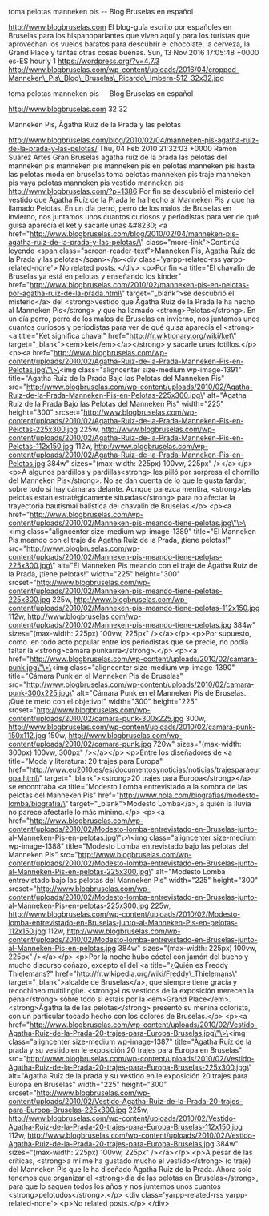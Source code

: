 toma pelotas manneken pis -- Blog Bruselas en español

http://www.blogbruselas.com El blog-guía escrito por españoles en
Bruselas para los hispanoparlantes que viven aquí y para los turistas
que aprovechan los vuelos baratos para descubrir el chocolate, la
cerveza, la Grand Place y tantas otras cosas buenas. Sun, 13 Nov 2016
17:05:48 +0000 es-ES hourly 1 https://wordpress.org/?v=4.7.3
http://www.blogbruselas.com/wp-content/uploads/2016/04/cropped-Manneken\_Pis\_Blog\_Bruselas\_Ricardo\_Imbern-512-32x32.jpg

toma pelotas manneken pis -- Blog Bruselas en español

http://www.blogbruselas.com 32 32

Manneken Pis, Àgatha Ruíz de la Prada y las pelotas

http://www.blogbruselas.com/blog/2010/02/04/manneken-pis-agatha-ruiz-de-la-prada-y-las-pelotas/
Thu, 04 Feb 2010 21:32:03 +0000 Ramón Suárez Artes Gran Bruselas agatha
ruiz de la prada las pelotas del manneken pis manneken pis manneken pis
en pelotas manneken pis hasta las pelotas moda en bruselas toma pelotas
manneken pis traje manneken pis vaya pelotas manneken pis vestido
manneken pis http://www.blogbruselas.com/?p=1386 Por fin se descubrió el
misterio del vestido que Àgatha Ruíz de la Prada le ha hecho al Manneken
Pis y que ha llamado Pelotas. En un día perro, perro de los malos de
Bruselas en invierno, nos juntamos unos cuantos curiosos y periodistas
para ver de qué guisa aparecía el ket y sacarle unas &\#8230; \<a
href=\"http://www.blogbruselas.com/blog/2010/02/04/manneken-pis-agatha-ruiz-de-la-prada-y-las-pelotas/\"
class=\"more-link\"\>Continúa leyendo \<span
class=\"screen-reader-text\"\>Manneken Pis, Àgatha Ruíz de la Prada y
las pelotas\</span\>\</a\>\<div class=\'yarpp-related-rss
yarpp-related-none\'\> No related posts. \</div\> \<p\>Por fin \<a
title=\"El chavalín de Bruselas ya está en pelotas y enseñando los
kinder\"
href=\"http://www.blogbruselas.com/2010/02/manneken-pis-en-pelotas-por-agatha-ruiz-de-la-prada.html\"
target=\"\_blank\"\>se descubrió el misterio\</a\> del \<strong\>vestido
que Àgatha Ruíz de la Prada le ha hecho al Manneken Pis\</strong\> y que
ha llamado \<strong\>Pelotas\</strong\>. En un día perro, perro de los
malos de Bruselas en invierno, nos juntamos unos cuantos curiosos y
periodistas para ver de qué guisa aparecía el \<strong\>\<a title=\"Ket
significa chaval\" href=\"http://fr.wiktionary.org/wiki/ket\"
target=\"\_blank\"\>\<em\>ket\</em\>\</a\>\</strong\> y sacarle unas
fotillos.\</p\> \<p\>\<a
href=\"http://www.blogbruselas.com/wp-content/uploads/2010/02/Agatha-Ruiz-de-la-Prada-Manneken-Pis-en-Pelotas.jpg\"\>\<img
class=\"aligncenter size-medium wp-image-1391\" title=\"Àgatha Ruíz de
la Prada Bajo las Pelotas del Manneken Pis\"
src=\"http://www.blogbruselas.com/wp-content/uploads/2010/02/Agatha-Ruiz-de-la-Prada-Manneken-Pis-en-Pelotas-225x300.jpg\"
alt=\"Àgatha Ruíz de la Prada Bajo las Pelotas del Manneken Pis\"
width=\"225\" height=\"300\"
srcset=\"http://www.blogbruselas.com/wp-content/uploads/2010/02/Agatha-Ruiz-de-la-Prada-Manneken-Pis-en-Pelotas-225x300.jpg
225w,
http://www.blogbruselas.com/wp-content/uploads/2010/02/Agatha-Ruiz-de-la-Prada-Manneken-Pis-en-Pelotas-112x150.jpg
112w,
http://www.blogbruselas.com/wp-content/uploads/2010/02/Agatha-Ruiz-de-la-Prada-Manneken-Pis-en-Pelotas.jpg
384w\" sizes=\"(max-width: 225px) 100vw, 225px\" /\>\</a\>\</p\> \<p\>A
algunos pardillos y pardillas\<strong\> les pilló por sorpresa el
chorrillo del Manneken Pis\</strong\>. No se dan cuenta de lo que le
gusta fardar, sobre todo si hay cámaras delante. Aunque parezca mentira,
\<strong\>las pelotas estan estratégicamente situadas\</strong\> para no
afectar la trayectoria bautismal balística del chavalín de
Bruselas.\</p\> \<p\>\<a
href=\"http://www.blogbruselas.com/wp-content/uploads/2010/02/Manneken-pis-meando-tiene-pelotas.jpg\"\>\<img
class=\"aligncenter size-medium wp-image-1389\" title=\"El Manneken Pis
meando con el traje de Àgatha Ruíz de la Prada, ¡tiene pelotas!\"
src=\"http://www.blogbruselas.com/wp-content/uploads/2010/02/Manneken-pis-meando-tiene-pelotas-225x300.jpg\"
alt=\"El Manneken Pis meando con el traje de Àgatha Ruíz de la Prada,
¡tiene pelotas!\" width=\"225\" height=\"300\"
srcset=\"http://www.blogbruselas.com/wp-content/uploads/2010/02/Manneken-pis-meando-tiene-pelotas-225x300.jpg
225w,
http://www.blogbruselas.com/wp-content/uploads/2010/02/Manneken-pis-meando-tiene-pelotas-112x150.jpg
112w,
http://www.blogbruselas.com/wp-content/uploads/2010/02/Manneken-pis-meando-tiene-pelotas.jpg
384w\" sizes=\"(max-width: 225px) 100vw, 225px\" /\>\</a\>\</p\>
\<p\>Por supuesto, como  en todo acto popular entre los periodistas que
se precie, no podía faltar la \<strong\>cámara
punkarra\</strong\>.\</p\> \<p\>\<a
href=\"http://www.blogbruselas.com/wp-content/uploads/2010/02/camara-punk.jpg\"\>\<img
class=\"aligncenter size-medium wp-image-1390\" title=\"Cámara Punk en
el Manneken Pis de Bruselas\"
src=\"http://www.blogbruselas.com/wp-content/uploads/2010/02/camara-punk-300x225.jpg\"
alt=\"Cámara Punk en el Manneken Pis de Bruselas. ¡Qué te meto con el
objetivo!\" width=\"300\" height=\"225\"
srcset=\"http://www.blogbruselas.com/wp-content/uploads/2010/02/camara-punk-300x225.jpg
300w,
http://www.blogbruselas.com/wp-content/uploads/2010/02/camara-punk-150x112.jpg
150w,
http://www.blogbruselas.com/wp-content/uploads/2010/02/camara-punk.jpg
720w\" sizes=\"(max-width: 300px) 100vw, 300px\" /\>\</a\>\</p\>
\<p\>Entre los diseñadores de \<a title=\"Moda y literatura: 20 trajes
para Europa\"
href=\"http://www.eu2010.es/es/documentosynoticias/noticias/trajesparaeuropa.html\"
target=\"\_blank\"\>\<strong\>20 trajes para Europa\</strong\>\</a\> se
encontraba \<a title=\"Modesto Lomba entrevistado a la sombra de las
pelotas del Manneken Pis\"
href=\"http://www.hola.com/biografias/modesto-lomba/biografia/\"
target=\"\_blank\"\>Modesto Lomba\</a\>, a quién la lluvia no parece
afectarle lo más mínimo.\</p\> \<p\>\<a
href=\"http://www.blogbruselas.com/wp-content/uploads/2010/02/Modesto-lomba-entrevistado-en-Bruselas-junto-al-Manneken-Pis-en-pelotas.jpg\"\>\<img
class=\"aligncenter size-medium wp-image-1388\" title=\"Modesto Lomba
entrevistado bajo las pelotas del Manneken Pis\"
src=\"http://www.blogbruselas.com/wp-content/uploads/2010/02/Modesto-lomba-entrevistado-en-Bruselas-junto-al-Manneken-Pis-en-pelotas-225x300.jpg\"
alt=\"Modesto Lomba entrevistado bajo las pelotas del Manneken Pis\"
width=\"225\" height=\"300\"
srcset=\"http://www.blogbruselas.com/wp-content/uploads/2010/02/Modesto-lomba-entrevistado-en-Bruselas-junto-al-Manneken-Pis-en-pelotas-225x300.jpg
225w,
http://www.blogbruselas.com/wp-content/uploads/2010/02/Modesto-lomba-entrevistado-en-Bruselas-junto-al-Manneken-Pis-en-pelotas-112x150.jpg
112w,
http://www.blogbruselas.com/wp-content/uploads/2010/02/Modesto-lomba-entrevistado-en-Bruselas-junto-al-Manneken-Pis-en-pelotas.jpg
384w\" sizes=\"(max-width: 225px) 100vw, 225px\" /\>\</a\>\</p\>
\<p\>Por la noche hubo cóctel con jamón del bueno y mucho discurso
coñazo, excepto el del \<a title=\"¿Quién es Freddy Thielemans?\"
href=\"http://fr.wikipedia.org/wiki/Freddy\_Thielemans\"
target=\"\_blank\"\>alcalde de Bruselas\</a\>, que siempre tiene gracia
y recochineo multilingüe. \<strong\>Los vestidos de la exposición
merecen la pena\</strong\> sobre todo si estais por la \<em\>Grand
Place\</em\>. \<strong\>Àgatha la de las pelotas\</strong\> presentó su
menina colorista, con un particular tocado hecho con los colores de
Bruselas.\</p\> \<p\>\<a
href=\"http://www.blogbruselas.com/wp-content/uploads/2010/02/Vestido-Agatha-Ruiz-de-la-Prada-20-trajes-para-Europa-Bruselas.jpg\"\>\<img
class=\"aligncenter size-medium wp-image-1387\" title=\"Àgatha Ruíz de
la prada y su vestido en le exposición 20 trajes para Europa en
Bruselas\"
src=\"http://www.blogbruselas.com/wp-content/uploads/2010/02/Vestido-Agatha-Ruiz-de-la-Prada-20-trajes-para-Europa-Bruselas-225x300.jpg\"
alt=\"Àgatha Ruíz de la prada y su vestido en le exposición 20 trajes
para Europa en Bruselas\" width=\"225\" height=\"300\"
srcset=\"http://www.blogbruselas.com/wp-content/uploads/2010/02/Vestido-Agatha-Ruiz-de-la-Prada-20-trajes-para-Europa-Bruselas-225x300.jpg
225w,
http://www.blogbruselas.com/wp-content/uploads/2010/02/Vestido-Agatha-Ruiz-de-la-Prada-20-trajes-para-Europa-Bruselas-112x150.jpg
112w,
http://www.blogbruselas.com/wp-content/uploads/2010/02/Vestido-Agatha-Ruiz-de-la-Prada-20-trajes-para-Europa-Bruselas.jpg
384w\" sizes=\"(max-width: 225px) 100vw, 225px\" /\>\</a\>\</p\> \<p\>A
pesar de las críticas, \<strong\>a mí me ha gustado mucho el
vestido\</strong\> (o traje) del Manneken Pis que le ha diseñado Àgatha
Ruíz de la Prada. Ahora solo tenemos que organizar el \<strong\>día de
las pelotas en Bruselas\</strong\>, para que lo saquen todos los años y
nos juntemos unos cuantos \<strong\>pelotudos\</strong\>.\</p\> \<div
class=\'yarpp-related-rss yarpp-related-none\'\> \<p\>No related
posts.\</p\> \</div\>
